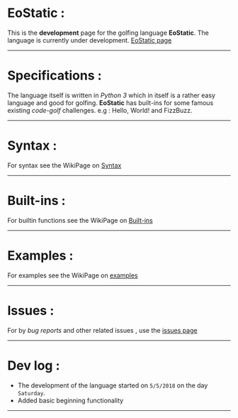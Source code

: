 # EoStatic :

This is the **development** page for the golfing language __EoStatic__. The language is currently under development. [EoStatic page](https://github.com/Muhammad-Salman-Sheikh/EoStatic/wiki)

---

# Specifications :

The language itself is written in _Python 3_ which in itself is a rather easy language and good for golfing. **EoStatic** has built-ins for some famous existing _code-golf_ challenges. e.g : Hello, World! and FizzBuzz.

---

# Syntax :

For syntax see the WikiPage on [Syntax](https://github.com/Muhammad-Salman-Sheikh/EoStatic/wiki/Syntax-Page)

---

# Built-ins :

For builtin functions see the WikiPage on [Built-ins](https://github.com/Muhammad-Salman-Sheikh/EoStatic/wiki/Built-ins)

---

# Examples :

For examples see the WikiPage on  [examples](https://github.com/Muhammad-Salman-Sheikh/EoStatic/wiki/Examples) 

---


# Issues :

For by *bug reports* and other related issues , use the [issues page](https://github.com/Muhammad-Salman-Sheikh/EoStatic/issues)

---

# Dev log :

- The development of the language started on `5/5/2018` on the day `Saturday`. 
- Added basic beginning functionality

---
